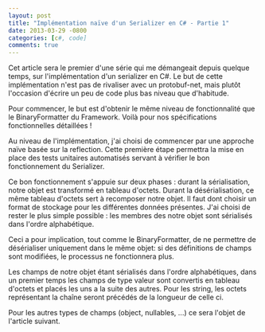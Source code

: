 ```yaml
---
layout: post
title: "Implémentation naïve d'un Serializer en C# - Partie 1"
date: 2013-03-29 -0800
categories: [c#, code]
comments: true
---
```


Cet article sera le premier d'une série qui me démangeait depuis quelque temps, sur l'implémentation d'un serializer en C#. Le but de cette implémentation n'est pas de rivaliser avec un protobuf-net, mais plutôt l'occasion d'écrire un peu de code plus bas niveau que d'habitude.

Pour commencer, le but est d'obtenir le même niveau de fonctionnalité que le BinaryFormatter du Framework. Voilà pour nos spécifications fonctionnelles détaillées !

Au niveau de l'implémentation, j'ai choisi de commencer par une approche naïve basée sur la reflection. Cette première étape permettra la mise en place des tests unitaires automatisés servant à vérifier le bon fonctionnement du Serializer.

Ce bon fonctionnement s'appuie sur deux phases : durant la sérialisation, notre objet est transformé en tableau d'octets. Durant la désérialisation, ce même tableau d'octets sert à recomposer notre objet. Il faut dont choisir un format de stockage pour les différentes données présentes. J'ai choisi de rester le plus simple possible : les membres des notre objet sont sérialisés dans l'ordre alphabétique. 

Ceci a pour implication, tout comme le BinaryFormatter, de ne permettre de désérialiser uniquement dans le même objet: si des définitions de champs sont modifiées, le processus ne fonctionnera plus.

Les champs de notre objet étant sérialisés dans l'ordre alphabétiques, dans un premier temps les champs de type valeur sont convertis en tableau d'octets et placés les uns a la suite des autres. Pour les string, les octets représentant la chaîne seront précédés de la longueur de celle ci.

Pour les autres types de champs (object, nullables, ...) ce sera l'objet de l'article suivant.